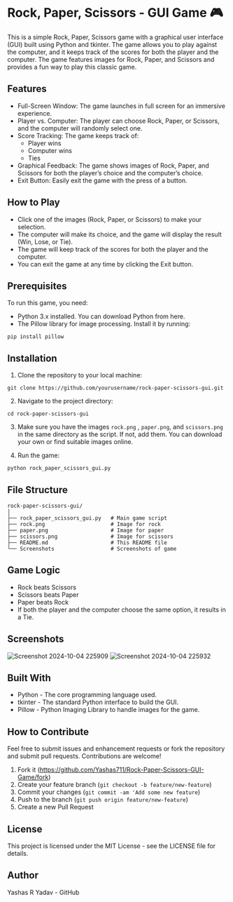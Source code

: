 # Rock, Paper, Scissors - GUI Game 🎮

This is a simple Rock, Paper, Scissors game with a graphical user interface (GUI) built using Python and tkinter. The game allows you to play against the computer, and it keeps track of the scores for both the player and the computer. The game features images for Rock, Paper, and Scissors and provides a fun way to play this classic game.


## Features
- Full-Screen Window: The game launches in full screen for an immersive experience.
- Player vs. Computer: The player can choose Rock, Paper, or Scissors, and the computer will randomly select one.
- Score Tracking: The game keeps track of:
  - Player wins
  - Computer wins
  - Ties
- Graphical Feedback: The game shows images of Rock, Paper, and Scissors for both the player’s choice and the computer’s choice.
- Exit Button: Easily exit the game with the press of a button.
## How to Play
- Click one of the images (Rock, Paper, or Scissors) to make your selection.
- The computer will make its choice, and the game will display the result (Win, Lose, or Tie).
- The game will keep track of the scores for both the player and the computer.
- You can exit the game at any time by clicking the Exit button.
## Prerequisites
To run this game, you need:

- Python 3.x installed. You can download Python from here.
- The Pillow library for image processing. Install it by running:
```
pip install pillow
```
## Installation
  1. Clone the repository to your local machine:
  ```
  git clone https://github.com/yourusername/rock-paper-scissors-gui.git
  ```
  2. Navigate to the project directory:
  ```
  cd rock-paper-scissors-gui
  ```
  3. Make sure you have the images `rock.png` , `paper.png`, and `scissors.png` in the same directory as the script. If not, add them. You can download your own or find suitable images online.

  4. Run the game:
  ```
python rock_paper_scissors_gui.py
  ```
## File Structure
```
rock-paper-scissors-gui/
│
├── rock_paper_scissors_gui.py   # Main game script
├── rock.png                     # Image for rock
├── paper.png                    # Image for paper
├── scissors.png                 # Image for scissors
├── README.md                    # This README file
└── Screenshots                  # Screenshots of game
```
## Game Logic
- Rock beats Scissors
- Scissors beats Paper
- Paper beats Rock
- If both the player and the computer choose the same option, it results in a Tie.

## Screenshots
![Screenshot 2024-10-04 225909](https://github.com/user-attachments/assets/11a25c47-9e14-4044-b82a-6f8ce0c00c3a)
![Screenshot 2024-10-04 225932](https://github.com/user-attachments/assets/1eadc6ea-a37c-4e4e-aca2-2f04caceb268)

## Built With
- Python - The core programming language used.
- tkinter - The standard Python interface to build the GUI.
- Pillow - Python Imaging Library to handle images for the game.

## How to Contribute
Feel free to submit issues and enhancement requests or fork the repository and submit pull requests. Contributions are welcome!

1. Fork it (https://github.com/Yashas711/Rock-Paper-Scissors-GUI-Game/fork)
2. Create your feature branch (`git checkout -b feature/new-feature`)
3. Commit your changes (`git commit -am 'Add some new feature`)
4. Push to the branch (`git push origin feature/new-feature`)
5. Create a new Pull Request

## License
This project is licensed under the MIT License - see the LICENSE file for details.

## Author
Yashas R Yadav - GitHub
